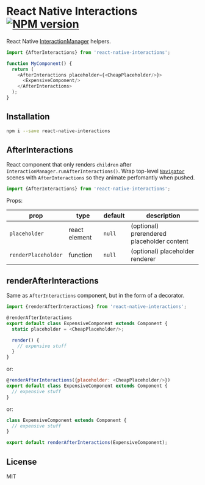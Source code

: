 # React Native Interactions [![NPM version][npm-image]][npm-url]

React Native [InteractionManager](https://facebook.github.io/react-native/docs/interactionmanager.html) helpers.

```javascript
import {AfterInteractions} from 'react-native-interactions';

function MyComponent() {
  return (
    <AfterInteractions placeholder={<CheapPlaceholder/>}>
      <ExpensiveComponent/>
    </AfterInteractions>
  );
}
```

## Installation

```sh
npm i --save react-native-interactions
```

## AfterInteractions

React component that only renders `children` after `InteractionManager.runAfterInteractions()`.  Wrap top-level [`Navigator`](http://facebook.github.io/react-native/docs/navigator.html) scenes with `AfterInteractions` so they animate perfomantly when pushed.

```javascript
import {AfterInteractions} from 'react-native-interactions';
```

Props:

| prop                | type          | default | description                                |
|---------------------|---------------|---------|--------------------------------------------|
| `placeholder`       | react element | `null`  | (optional) prerendered placeholder content |
| `renderPlaceholder` | function      | `null`  | (optional) placeholder renderer            |

## renderAfterInteractions

Same as `AfterInteractions` component, but in the form of a decorator.

```javascript
import {renderAfterInteractions} from 'react-native-interactions';

@renderAfterInteractions
export default class ExpensiveComponent extends Component {
  static placeholder = <CheapPlaceholder/>;

  render() {
    // expensive stuff
  }
}
```

or:

```javascript
@renderAfterInteractions({placeholder: <CheapPlaceholder/>})
export default class ExpensiveComponent extends Component {
  // expensive stuff
}
```

or:

```javascript
class ExpensiveComponent extends Component {
  // expensive stuff
}

export default renderAfterInteractions(ExpensiveComponent);
```

## License

MIT

[npm-image]: https://badge.fury.io/js/react-native-interactions.svg
[npm-url]: https://npmjs.org/package/react-native-interactions
